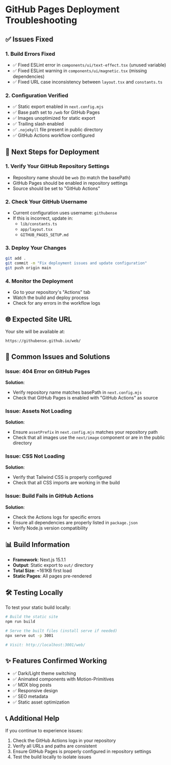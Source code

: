 # GitHub Pages Deployment Troubleshooting

## ✅ Issues Fixed

### 1. **Build Errors Fixed**
- ✅ Fixed ESLint error in `components/ui/text-effect.tsx` (unused variable)
- ✅ Fixed ESLint warning in `components/ui/magnetic.tsx` (missing dependencies)
- ✅ Fixed URL case inconsistency between `layout.tsx` and `constants.ts`

### 2. **Configuration Verified**
- ✅ Static export enabled in `next.config.mjs`
- ✅ Base path set to `/web` for GitHub Pages
- ✅ Images unoptimized for static export
- ✅ Trailing slash enabled
- ✅ `.nojekyll` file present in public directory
- ✅ GitHub Actions workflow configured

## 🚀 Next Steps for Deployment

### 1. **Verify Your GitHub Repository Settings**
- Repository name should be `web` (to match the basePath)
- GitHub Pages should be enabled in repository settings
- Source should be set to "GitHub Actions"

### 2. **Check Your GitHub Username**
- Current configuration uses username: `githubense`
- If this is incorrect, update in:
  - `lib/constants.ts`
  - `app/layout.tsx`
  - `GITHUB_PAGES_SETUP.md`

### 3. **Deploy Your Changes**
```bash
git add .
git commit -m "Fix deployment issues and update configuration"
git push origin main
```

### 4. **Monitor the Deployment**
- Go to your repository's "Actions" tab
- Watch the build and deploy process
- Check for any errors in the workflow logs

## 🌐 Expected Site URL

Your site will be available at:
```
https://githubense.github.io/web/
```

## 🔧 Common Issues and Solutions

### Issue: 404 Error on GitHub Pages
**Solution**: 
- Verify repository name matches basePath in `next.config.mjs`
- Check that GitHub Pages is enabled with "GitHub Actions" as source

### Issue: Assets Not Loading
**Solution**:
- Ensure `assetPrefix` in `next.config.mjs` matches your repository path
- Check that all images use the `next/image` component or are in the public directory

### Issue: CSS Not Loading
**Solution**:
- Verify that Tailwind CSS is properly configured
- Check that all CSS imports are working in the build

### Issue: Build Fails in GitHub Actions
**Solution**:
- Check the Actions logs for specific errors
- Ensure all dependencies are properly listed in `package.json`
- Verify Node.js version compatibility

## 📊 Build Information

- **Framework**: Next.js 15.1.1
- **Output**: Static export to `out/` directory
- **Total Size**: ~161KB first load
- **Static Pages**: All pages pre-rendered

## 🛠 Testing Locally

To test your static build locally:
```bash
# Build the static site
npm run build

# Serve the built files (install serve if needed)
npx serve out -p 3001

# Visit: http://localhost:3001/web/
```

## ✨ Features Confirmed Working

- ✅ Dark/Light theme switching
- ✅ Animated components with Motion-Primitives
- ✅ MDX blog posts
- ✅ Responsive design
- ✅ SEO metadata
- ✅ Static asset optimization

## 📞 Additional Help

If you continue to experience issues:
1. Check the GitHub Actions logs in your repository
2. Verify all URLs and paths are consistent
3. Ensure GitHub Pages is properly configured in repository settings
4. Test the build locally to isolate issues
